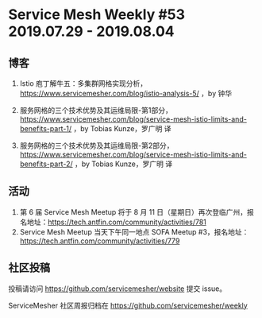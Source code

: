 # Service Mesh Weekly #53 2019.07.29 - 2019.08.04

## 博客

1. Istio 庖丁解牛五：多集群网格实现分析，https://www.servicemesher.com/blog/istio-analysis-5/ ，by 钟华

1. 服务网格的三个技术优势及其运维局限-第1部分，https://www.servicemesher.com/blog/service-mesh-istio-limits-and-benefits-part-1/ ，by Tobias Kunze，罗广明 译

1. 服务网格的三个技术优势及其运维局限-第2部分，https://www.servicemesher.com/blog/service-mesh-istio-limits-and-benefits-part-2/ ，by Tobias Kunze，罗广明 译

## 活动

1. 第 6 届 Service Mesh Meetup 将于 8 月 11 日（星期日）再次登临广州，报名地址：https://tech.antfin.com/community/activities/781
1. Service Mesh Meetup 当天下午同一地点 SOFA Meetup  #3，报名地址：https://tech.antfin.com/community/activities/779

## 社区投稿

投稿请访问 https://github.com/servicemesher/website 提交 issue。


ServiceMesher 社区周报归档在 https://github.com/servicemesher/weekly
